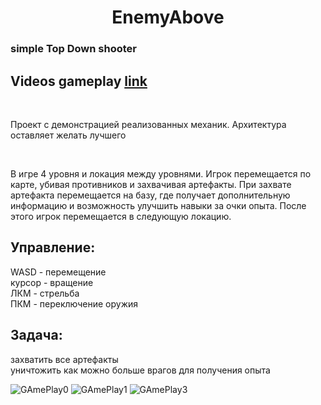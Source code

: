 <h1 align="center">EnemyAbove</h1>
<h3>simple Top Down shooter</h3>
<h2>Videos gameplay   
<a href="https://drive.google.com/file/d/13IkHnFHg1TKvIj2tarc0Jf8zA3Xi5IhA/view?usp=drive_link">link</a> </h2>

<br><p>Проект с демонстрацией реализованных механик. Архитектура оставляет желать лучшего </p>


<br><p>В игре 4 уровня и локация между уровнями. Игрок перемещается по карте, убивая противников и захвачивая артефакты. При захвате артефакта перемещается на базу, где получает дополнительную информацию и возможность улучшить навыки за очки опыта. После этого игрок перемещается в следующую локацию.</p>

<h2> Управление:</h2>

<p>WASD - перемещение<br>
 курсор - вращение<br>
 ЛКМ - стрельба<br>
 ПКМ - переключение оружия</p>
 
<h2> Задача:</h2>

<p>захватить все артефакты<br>
уничтожить как можно больше врагов для получения опыта</p>

![GAmePlay0](https://github.com/KIT4276/EnemyAbove/assets/82262901/93426d38-b734-42fc-b610-1f772bd8d0af)
![GAmePlay1](https://github.com/KIT4276/EnemyAbove/assets/82262901/775245e2-edca-4b14-9604-b2a9d8b8e220)
![GAmePlay3](https://github.com/KIT4276/EnemyAbove/assets/82262901/00407235-cd44-49f6-bbec-e13fd24f580d)


